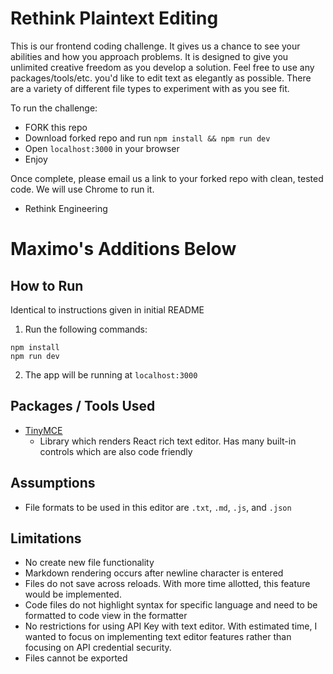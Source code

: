 # Rethink Plaintext Editing

This is our frontend coding challenge. It gives us a chance to see your abilities and how you approach problems. It is designed to give you unlimited creative freedom as you develop a solution. Feel free to use any packages/tools/etc. you'd like to edit text as elegantly as possible. There are a variety of different file types to experiment with as you see fit.

To run the challenge:

- FORK this repo
- Download forked repo and run `npm install && npm run dev`
- Open `localhost:3000` in your browser
- Enjoy

Once complete, please email us a link to your forked repo with clean, tested code. We will use Chrome to run it.

- Rethink Engineering

# Maximo's Additions Below

## How to Run

Identical to instructions given in initial README

1. Run the following commands:

```
npm install
npm run dev
```

2. The app will be running at `localhost:3000`

## Packages / Tools Used

- [TinyMCE](https://www.tiny.cloud/)
  - Library which renders React rich text editor. Has many built-in controls which are also code friendly

## Assumptions

- File formats to be used in this editor are `.txt`, `.md`, `.js`, and `.json`

## Limitations

- No create new file functionality
- Markdown rendering occurs after newline character is entered
- Files do not save across reloads. With more time allotted, this feature would be implemented.
- Code files do not highlight syntax for specific language and need to be formatted to code view in the formatter
- No restrictions for using API Key with text editor. With estimated time, I wanted to focus on implementing text editor features rather than focusing on API credential security.
- Files cannot be exported
